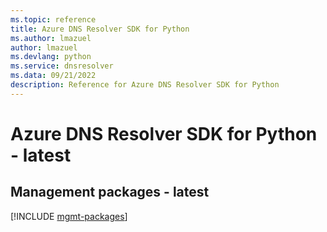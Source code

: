 ```yaml
---
ms.topic: reference
title: Azure DNS Resolver SDK for Python
ms.author: lmazuel
author: lmazuel
ms.devlang: python
ms.service: dnsresolver
ms.data: 09/21/2022
description: Reference for Azure DNS Resolver SDK for Python
---
```

# Azure DNS Resolver SDK for Python - latest

## Management packages - latest
[!INCLUDE [mgmt-packages](dns-resolver-mgmt-index.md)]